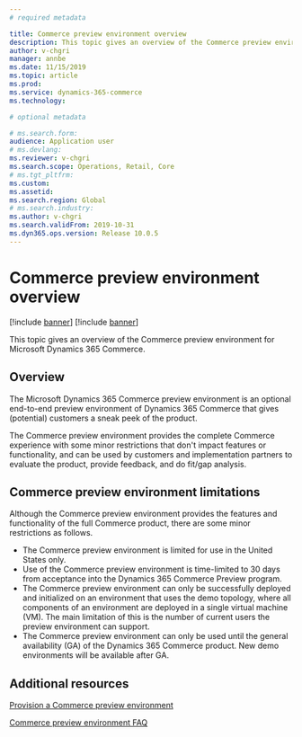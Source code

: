 ```yaml
---
# required metadata

title: Commerce preview environment overview
description: This topic gives an overview of the Commerce preview environment for Microsoft Dynamics 365 Commerce.
author: v-chgri
manager: annbe
ms.date: 11/15/2019
ms.topic: article
ms.prod: 
ms.service: dynamics-365-commerce
ms.technology: 

# optional metadata

# ms.search.form: 
audience: Application user
# ms.devlang: 
ms.reviewer: v-chgri
ms.search.scope: Operations, Retail, Core
# ms.tgt_pltfrm: 
ms.custom: 
ms.assetid: 
ms.search.region: Global
# ms.search.industry: 
ms.author: v-chgri
ms.search.validFrom: 2019-10-31
ms.dyn365.ops.version: Release 10.0.5
---
```


# Commerce preview environment overview

[!include [banner](includes/preview-banner.md)]
[!include [banner](includes/banner.md)]

This topic gives an overview of the Commerce preview environment for Microsoft Dynamics 365 Commerce.

## Overview

The Microsoft Dynamics 365 Commerce preview environment is an optional end-to-end preview environment of Dynamics 365 Commerce that gives (potential) customers a sneak peek of the product. 

The Commerce preview environment provides the complete Commerce experience with some minor restrictions that don't impact features or functionality, and can be used by customers and implementation partners to evaluate the product, provide feedback, and do fit/gap analysis.

## Commerce preview environment limitations

Although the Commerce preview environment provides the features and functionality of the full Commerce product, there are some minor restrictions as follows.

- The Commerce preview environment is limited for use in the United States only.
- Use of the Commerce preview environment is time-limited to 30 days from acceptance into the Dynamics 365 Commerce Preview program.
- The Commerce preview environment can only be successfully deployed and initialized on an environment that uses the demo topology, where all components of an environment are deployed in a single virtual machine (VM). The main limitation of this is the number of current users the preview environment can support.
- The Commerce preview environment can only be used until the general availability (GA) of the Dynamics 365 Commerce product. New demo environments will be available after GA.


## Additional resources

[Provision a Commerce preview environment](provisioning-guide.md)

[Commerce preview environment FAQ](TBD)

